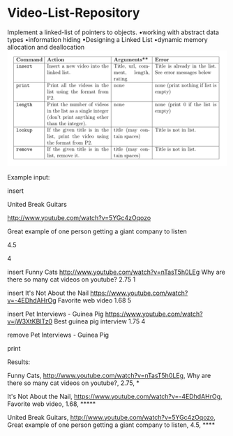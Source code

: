 # Video-List-Repository
Implement a linked-list of pointers to objects.
•working with abstract data types
•information hiding
•Designing a Linked List
•dynamic memory allocation and deallocation
![alt text](https://github.com/jgutierrezCSU/Video-List-Repository/blob/main/tests/cmds.png?raw=true)

Example input:

insert

United Break Guitars

http://www.youtube.com/watch?v=5YGc4zOqozo

Great example of one person getting a giant company to listen

4.5

4


insert
Funny Cats
http://www.youtube.com/watch?v=nTasT5h0LEg
Why are there so many cat videos on youtube?
2.75
1

insert
It's Not About the Nail
https://www.youtube.com/watch?v=-4EDhdAHrOg
Favorite web video
1.68
5

insert
Pet Interviews - Guinea Pig
https://www.youtube.com/watch?v=jW3XtKBlTz0
Best guinea pig interview
1.75
4

remove
Pet Interviews - Guinea Pig

print

Results:

Funny Cats, http://www.youtube.com/watch?v=nTasT5h0LEg, Why are there so many cat videos on youtube?, 2.75, *

It's Not About the Nail, https://www.youtube.com/watch?v=-4EDhdAHrOg, Favorite web video, 1.68, *****

United Break Guitars, http://www.youtube.com/watch?v=5YGc4zOqozo, Great example of one person getting a giant company to listen, 4.5, ****
